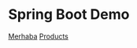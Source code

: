 # Spring Boot Demo

[Merhaba](https://github.com/sumeyyekaratekin/springBootDemo/blob/main/Screenshots/merhaba.png)
[Products](https://github.com/sumeyyekaratekin/springBootDemo/blob/main/Screenshots/products.png)
